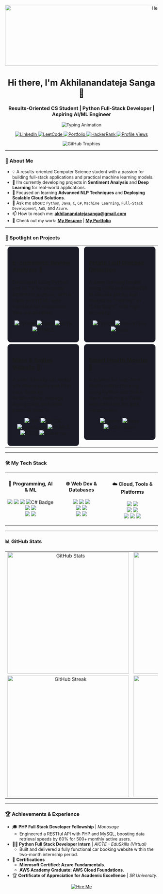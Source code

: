 <p align="center">
  <img src="https://media1.giphy.com/media/v1.Y2lkPTc5MGI3NjExZ240ZDBzenF4dzljbmdnMXZxc21pM253ZjZnc2Frem1tbW1tcDMydiZlcD12MV9pbnRlcm5hbF9naWZfYnlfaWQmY3Q9Zw/jY0nfdu6tU9bzey8kB/giphy.gif" alt="Header" width="1000" height="200"/>
</p>

<div align="center">
  <h1>
    Hi there, I'm Akhilanandateja Sanga 👋
  </h1>
  <h3>Results-Oriented CS Student | Python Full-Stack Developer | Aspiring AI/ML Engineer</h3>
</div>

<div align="center">
  <img src="https://readme-typing-svg.herokuapp.com?font=Fira+Code&size=22&pause=1000&color=32CD32&center=true&vCenter=true&width=600&lines=Python+Full-Stack+Developer;Machine+Learning+Engineer;AWS+%26+Azure+Certified;Ready+to+Innovate" alt="Typing Animation" />
</div>

<p align="center">
  <a href="https://www.linkedin.com/in/akhilanandateja-sanga-2296b6294/">
    <img src="https://img.shields.io/badge/LinkedIn-0A66C2?style=for-the-badge&logo=linkedin&logoColor=white" alt="LinkedIn"/>
</a>
<a href="https://leetcode.com/u/Akhilanandateja/">
    <img src="https://img.shields.io/badge/LeetCode-FFA116?style=for-the-badge&logo=leetcode&logoColor=black" alt="LeetCode"/>
</a>
<a href="https://akhilanandateja.github.io/Personal-Portfolio/">
    <img src="https://img.shields.io/badge/Portfolio-000000?style=for-the-badge&logo=About.me&logoColor=white" alt="Portfolio"/>
</a>
<a href="https://www.hackerrank.com/profile/Akhilanandateja">
    <img src="https://img.shields.io/badge/HackerRank-2EC866?style=for-the-badge&logo=hackerrank&logoColor=white" alt="HackerRank"/>
</a>
<a href="https://komarev.com/ghpvc/?username=Akhilanandateja">
    <img src="https://komarev.com/ghpvc/?username=Akhilanandateja&label=PROFILE+VIEWS&color=0e75b6&style=for-the-badge" alt="Profile Views"/>
</a>

</p>

<p align="center">
  <img src="https://github-profile-trophy.vercel.app/?username=Akhilanandateja&theme=algolia&no-frame=true&no-bg=true&margin-w=10&row=1&column=6&cache_buster=1" alt="GitHub Trophies"/>
</p>

---

### 🚀 About Me
- 💡 A results-oriented Computer Science student with a passion for building full-stack applications and practical machine learning models.
- 🔭 I’m currently developing projects in **Sentiment Analysis** and **Deep Learning** for real-world applications.
- 🌱 Focused on learning **Advanced NLP Techniques** and **Deploying Scalable Cloud Solutions**.
- 💬 Ask me about: `Python`, `Java`, `C`, `C#`, `Machine Learning`, `Full-Stack Development`, `AWS`, and `Azure`.
- 📫 How to reach me: **akhilanandatejasanga@gmail.com**
- 📄 Check out my work: [**My Resume**](https://drive.google.com/file/d/1g9Tlz3g3hedWVOU_axLeQ2ks5ulNiocl/view?usp=drive_link) | [**My Portfolio**](https://akhilanandateja.github.io/Personal-Portfolio/)

---

### 🌟 Spotlight on Projects

<table width="100%">
  <tr valign="top">
    <td width="50%">
      <div style="background-color: #1a1b27; border: 1px solid #30363d; padding: 15px; border-radius: 10px;">
        <h3><a href="https://github.com/Akhilanandateja/Ecommerce-Review-Sentiment-Analyzer">E-commerce Review Analyzer</a> <a href="https://ecommerce-r52a.onrender.com/">🚀</a></h3>
        <p>Developed using Python and NLTK for accurate sentiment analysis, with a Flask and HTML web interface for interactive data visualization.</p>
        <p align="center">
          <img src="https://img.shields.io/badge/Python-3776AB?style=for-the-badge&logo=python&logoColor=white" alt="Python"/>
          <img src="https://img.shields.io/badge/Flask-000000?style=for-the-badge&logo=flask&logoColor=white" alt="Flask"/>
          <img src="https://img.shields.io/badge/NLTK-3776AB?style=for-the-badge&logo=python&logoColor=white" alt="NLTK"/>
          <img src="https://img.shields.io/badge/HTML5-E34F26?style=for-the-badge&logo=html5&logoColor=white" alt="HTML5"/>
        </p>
      </div>
    </td>
    <td width="50%">
      <div style="background-color: #1a1b27; border: 1px solid #30363d; padding: 15px; border-radius: 10px;">
        <h3><a href="https://github.com/Akhilanandateja/Potato-Leaf-Disease-Detection">Potato Leaf Disease Detection</a></h3>
        <p>A deep learning model using CNN and ResNet50 to classify potato leaf images as "Healthy" or "Late Blight" with high accuracy.</p>
        <p align="center">
          <img src="https://img.shields.io/badge/Python-3776AB?style=for-the-badge&logo=python&logoColor=white" alt="Python"/>
          <img src="https://img.shields.io/badge/TensorFlow-FF6F00?style=for-the-badge&logo=tensorflow&logoColor=white" alt="TensorFlow"/>
          <img src="https://img.shields.io/badge/Keras-D00000?style=for-the-badge&logo=keras&logoColor=white" alt="Keras"/>
        </p>
      </div>
    </td>
  </tr>
  <tr valign="top">
    <td width="50%">
      <div style="background-color: #1a1b27; border: 1px solid #30363d; padding: 15px; border-radius: 10px;">
        <h3><a href="https://github.com/Akhilanandateja/MilesSmiles-CarTravel">Miles & Smiles Website</a> <a href="https://miles-smiles.wuaze.com/">🚀</a></h3>
        <p>A user-friendly car rental site where users can filter cars, book by location/date, manage their profile, and view booking history.</p>
        <p align="center">
          <img src="https://img.shields.io/badge/PHP-777BB4?style=for-the-badge&logo=php&logoColor=white" alt="PHP"/>
          <img src="https://img.shields.io/badge/MySQL-4479A1?style=for-the-badge&logo=mysql&logoColor=white" alt="MySQL"/>
          <img src="https://img.shields.io/badge/JavaScript-F7DF1E?style=for-the-badge&logo=javascript&logoColor=black" alt="JavaScript"/>
          <img src="https://img.shields.io/badge/HTML5-E34F26?style=for-the-badge&logo=html5&logoColor=white" alt="HTML5"/>
          <img src="https://img.shields.io/badge/CSS3-1572B6?style=for-the-badge&logo=css3&logoColor=white" alt="CSS3"/>
          <img src="https://img.shields.io/badge/Bootstrap-7952B3?style=for-the-badge&logo=bootstrap&logoColor=white" alt="Bootstrap"/>
        </p>
      </div>
    </td>
    <td width="50%">
      <div style="background-color: #1a1b27; border: 1px solid #30363d; padding: 15px; border-radius: 10px;">
        <h3><a href="https://github.com/Akhilanandateja/Smart-Wearable-Health-Monitor">Smart Health Monitor</a> <a href="https://smart-wearable-health-monitoring-system.onrender.com/">🚀</a></h3>
        <p>A system for real-time health metric tracking using Python and Scikit-learn, featuring a Flask web interface for data visualization.</p>
        <p align="center">
          <img src="https://img.shields.io/badge/Python-3776AB?style=for-the-badge&logo=python&logoColor=white" alt="Python"/>
          <img src="https://img.shields.io/badge/Flask-000000?style=for-the-badge&logo=flask&logoColor=white" alt="Flask"/>
          <img src="https://img.shields.io/badge/scikit--learn-F7931E?style=for-the-badge&logo=scikit-learn&logoColor=white" alt="Scikit-learn"/>
        </p>
      </div>
    </td>
  </tr>
</table>

---

### 🛠️ My Tech Stack

<table width="100%">
  <tr>
    <td width="33%" valign="top" align="center">
      <h4>🧠 Programming, AI & ML</h4>
      <p>
        <img src="https://img.shields.io/badge/Python-3776AB?style=for-the-badge&logo=python&logoColor=white"/>
        <img src="https://img.shields.io/badge/Java-007396?style=for-the-badge&logo=openjdk&logoColor=white"/>
        <img src="https://img.shields.io/badge/C-A8B9CC?style=for-the-badge&logo=c&logoColor=black"/>
        <img src="https://img.shields.io/badge/C%23-239120?style=for-the-badge&logo=c-sharp&logoColor=white" alt="C# Badge"/>
        <br>
        <img src="https://img.shields.io/badge/TensorFlow-FF6F00?style=for-the-badge&logo=tensorflow&logoColor=white"/>
        <img src="https://img.shields.io/badge/scikit--learn-F7931E?style=for-the-badge&logo=scikit-learn&logoColor=white"/>
        <br>
        <img src="https://img.shields.io/badge/Keras-D00000?style=for-the-badge&logo=keras&logoColor=white"/>
        <img src="https://img.shields.io/badge/Pandas-150458?style=for-the-badge&logo=pandas&logoColor=white"/>
      </p>
    </td>
    <td width="33%" valign="top" align="center">
      <h4>🌐 Web Dev & Databases</h4>
      <p>
        <img src="https://img.shields.io/badge/HTML5-E34F26?style=for-the-badge&logo=html5&logoColor=white"/>
        <img src="https://img.shields.io/badge/CSS3-1572B6?style=for-the-badge&logo=css3&logoColor=white"/>
       <img src="https://img.shields.io/badge/JavaScript-F7DF1E?style=for-the-badge&logo=javascript&logoColor=black"/>
        <br>
        <img src="https://img.shields.io/badge/PHP-777BB4?style=for-the-badge&logo=php&logoColor=white"/>
        <img src="https://img.shields.io/badge/Bootstrap-7952B3?style=for-the-badge&logo=bootstrap&logoColor=white"/>
        <br>
        <img src="https://img.shields.io/badge/MySQL-4479A1?style=for-the-badge&logo=mysql&logoColor=white"/>
        <img src="https://img.shields.io/badge/MongoDB-47A248?style=for-the-badge&logo=mongodb&logoColor=white"/>
      </p>
    </td>
    <td width="33%" valign="top" align="center">
      <h4>☁️ Cloud, Tools & Platforms</h4>
      <p>
        <img src="https://img.shields.io/badge/AWS-232F3E?style=for-the-badge&logo=amazonaws&logoColor=white"/>
        <img src="https://img.shields.io/badge/Microsoft_Azure-0089D6?style=for-the-badge&logo=microsoft-azure&logoColor=white"/>
        <br>
        <img src="https://img.shields.io/badge/Git-F05032?style=for-the-badge&logo=git&logoColor=white"/>
        <img src="https://img.shields.io/badge/GitHub-181717?style=for-the-badge&logo=github&logoColor=white"/>
        <br>
        <img src="https://img.shields.io/badge/Google_Colab-F9AB00?style=for-the-badge&logo=googlecolab&logoColor=black"/>
        <img src="https://img.shields.io/badge/Jupyter-F37626?style=for-the-badge&logo=jupyter&logoColor=white"/>
        <img src="https://img.shields.io/badge/Postman-FF6C37?style=for-the-badge&logo=postman&logoColor=white"/>
      </p>
    </td>
  </tr>
</table>

---
### 📊 GitHub Stats

<table align="center">
  <tr>
    <td align="center">
      <img src="https://github-readme-stats.vercel.app/api?username=Akhilanandateja&show_icons=true&theme=tokyonight&hide_border=true&cache_seconds=86400" alt="GitHub Stats" width="400"/>
    </td>
    <td align="center">
      <img src="https://github-readme-stats.vercel.app/api/top-langs/?username=Akhilanandateja&layout=compact&theme=tokyonight&hide_border=true&cache_seconds=86400" alt="Top Languages" width="400"/>
    </td>
  </tr>
  <tr>
    <td align="center">
      <img src="https://streak-stats.demolab.com?user=Akhilanandateja&theme=tokyonight&hide_border=true&cache_seconds=86400" alt="GitHub Streak" width="400"/>
    </td>
    <td align="center">
      <img src="https://github-readme-activity-graph.vercel.app/graph?username=Akhilanandateja&theme=react-dark&hide_border=true&area=true&cache_seconds=86400" alt="Contribution Graph" width="400"/>
    </td>
  </tr>
</table>

---

### 🏆 Achievements & Experience

- 🎓 **PHP Full Stack Developer Fellowship** | *Monosage*
  - Engineered a RESTful API with PHP and MySQL, boosting data retrieval speeds by 60% for 500+ monthly active users.
- 👨‍💻 **Python Full Stack Developer Intern** | *AICTE - EduSkills (Virtual)*
  - Built and delivered a fully functional car booking website within the two-month internship period.
- 📜 **Certifications**
  - **Microsoft Certified: Azure Fundamentals**.
  - **AWS Academy Graduate: AWS Cloud Foundations**.
- 🏆 **Certificate of Appreciation for Academic Excellence** | *SR University*.

<p align="center">
  <a href="mailto:akhilanandatejasanga@gmail.com">
    <img src="https://readme-typing-svg.herokuapp.com?font=Fira+Code&weight=500&size=22&pause=1000&color=FFA500&width=435&lines=Looking+for+Internship!;Open+to+Full-Time+Opportunities!" alt="Hire Me"/>
  </a>
</p>

